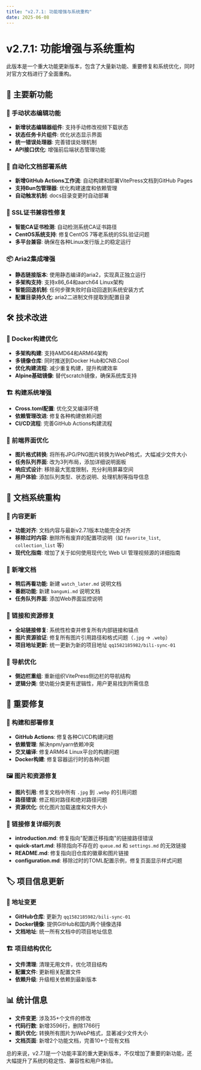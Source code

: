 ```yaml
---
title: "v2.7.1: 功能增强与系统重构"
date: 2025-06-08
---
```


# v2.7.1: 功能增强与系统重构

此版本是一个重大功能更新版本，包含了大量新功能、重要修复和系统优化，同时对官方文档进行了全面重构。

## 🌟 主要新功能

### 🔧 手动状态编辑功能
- **新增状态编辑器组件**: 支持手动修改视频下载状态
- **状态任务卡片组件**: 优化状态显示界面
- **统一错误处理器**: 完善错误处理机制
- **API接口优化**: 增强前后端状态管理功能

### 🚀 自动化文档部署系统
- **新增GitHub Actions工作流**: 自动构建和部署VitePress文档到GitHub Pages
- **支持Bun包管理器**: 优化构建速度和依赖管理
- **自动触发机制**: docs目录变更时自动部署

### 🔐 SSL证书兼容性修复
- **智能CA证书检测**: 自动检测系统CA证书路径
- **CentOS系统支持**: 修复CentOS 7等老系统的SSL验证问题
- **多平台兼容**: 确保在各种Linux发行版上的稳定运行

### 📦 Aria2集成增强
- **静态链接版本**: 使用静态编译的aria2，实现真正独立运行
- **多架构支持**: 支持x86_64和aarch64 Linux架构
- **智能回退机制**: 任何步骤失败时自动回退到系统安装方式
- **配置目录持久化**: aria2二进制文件提取到配置目录

## 🛠️ 技术改进

### 🐋 Docker构建优化
- **多架构构建**: 支持AMD64和ARM64架构
- **多镜像仓库**: 同时推送到Docker Hub和CNB.Cool
- **优化构建流程**: 减少重复构建，提升构建效率
- **Alpine基础镜像**: 替代scratch镜像，确保系统库支持

### 🏗️ 构建系统增强
- **Cross.toml配置**: 优化交叉编译环境
- **依赖管理改进**: 修复各种构建依赖问题
- **CI/CD流程**: 完善GitHub Actions构建流程

### 🎨 前端界面优化
- **图片格式转换**: 将所有JPG/PNG图片转换为WebP格式，大幅减少文件大小
- **任务队列界面**: 改为3列布局，添加详细说明面板
- **响应式设计**: 移除最大宽度限制，充分利用屏幕空间
- **用户体验**: 添加队列类型、状态说明、处理机制等指导信息

## 📖 文档系统重构

### 🔄 内容更新
- **功能对齐**: 文档内容与最新v2.7.1版本功能完全对齐
- **移除过时内容**: 删除所有废弃的配置项说明（如 `favorite_list`, `collection_list` 等）
- **现代化指南**: 增加了关于如何使用现代化 Web UI 管理视频源的详细指南

### 📝 新增文档
- **稍后再看功能**: 新建 `watch_later.md` 说明文档
- **番剧功能**: 新建 `bangumi.md` 说明文档
- **任务队列界面**: 添加Web界面监控说明

### 🔗 链接和资源修复
- **全站链接修复**: 系统性检查并修复所有内部链接和锚点
- **图片资源验证**: 修复所有图片引用路径和格式问题（`.jpg` → `.webp`）
- **项目地址更新**: 统一更新为新的项目地址 `qq1582185982/bili-sync-01`

### 🧭 导航优化
- **侧边栏重组**: 重新组织VitePress侧边栏的导航结构
- **逻辑分类**: 使功能分类更有逻辑性，用户更易找到所需信息

## 🐛 重要修复

### 🔧 构建和部署修复
- **GitHub Actions**: 修复各种CI/CD构建问题
- **依赖管理**: 解决npm/yarn依赖冲突
- **交叉编译**: 修复ARM64 Linux平台的构建问题
- **Docker构建**: 修复容器运行时的各种问题

### 🖼️ 图片和资源修复
- **图片引用**: 修复文档中所有 `.jpg` 到 `.webp` 的引用问题
- **路径错误**: 修正相对路径和绝对路径问题
- **资源优化**: 优化图片加载速度和文件大小

### 🔗 链接修复详细列表
- **introduction.md**: 修复指向"配置迁移指南"的链接路径错误
- **quick-start.md**: 移除指向不存在的 `queue.md` 和 `settings.md` 的无效链接
- **README.md**: 修复指向旧仓库的徽章和图片链接
- **configuration.md**: 移除过时的TOML配置示例，修复页面显示样式问题

## 🏷️ 项目信息更新

### 📍 地址变更
- **GitHub仓库**: 更新为 `qq1582185982/bili-sync-01`
- **Docker镜像**: 提供GitHub和国内两个镜像选择
- **文档地址**: 统一所有文档中的项目地址信息

### 🏗️ 项目结构优化
- **文件清理**: 清理无用文件，优化项目结构
- **配置文件**: 更新相关配置文件
- **依赖升级**: 升级相关依赖到最新版本

## 📊 统计信息

- **文件变更**: 涉及35+个文件的修改
- **代码行数**: 新增3596行，删除1766行
- **图片优化**: 转换所有图片为WebP格式，显著减少文件大小
- **文档页面**: 新增2个功能文档，完善10+个现有文档

总的来说，v2.7.1是一个功能丰富的重大更新版本，不仅增加了重要的新功能，还大幅提升了系统的稳定性、兼容性和用户体验。 